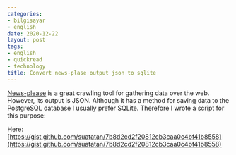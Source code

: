 ```yaml
---
categories:
- bilgisayar
- english
date: 2020-12-22
layout: post
tags:
- english
- quickread
- technology
title: Convert news-plase output json to sqlite
---
```


[News-please](https://github.com/fhamborg/news-please) is a great crawling tool for gathering data over the web. However, its output is JSON. Although it has a method for saving data to the PostgreSQL database I usually prefer SQLite. Therefore I wrote a script for this purpose:

Here: [https://gist.github.com/suatatan/7b8d2cd2f20812cb3caa0c4bf41b8558](https://gist.github.com/suatatan/7b8d2cd2f20812cb3caa0c4bf41b8558)

